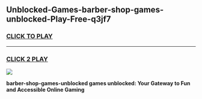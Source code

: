 
## Unblocked-Games-barber-shop-games-unblocked-Play-Free-q3jf7
<h3>
<a href="https://premium76.site?title=barber-shop-games-unblocked&ref=17A">CLICK TO PLAY</a></h3>
<hr>

<h3>
<a href="https://premium76.site?title=barber-shop-games-unblocked&ref=17A">CLICK 2 PLAY</a>
  
</h3>

<a href="https://premium76.site?title=barber-shop-games-unblocked&ref=17A"><img src="https://clearcache.store/games.png"></a>


**barber-shop-games-unblocked games unblocked: Your Gateway to Fun and Accessible Online Gaming**
